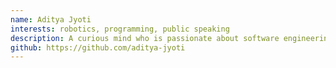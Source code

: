 ```yaml
---
name: Aditya Jyoti
interests: robotics, programming, public speaking
description: A curious mind who is passionate about software engineering, robotics and language design with a dream to change and ease the lives of people around me with the help of his creations.
github: https://github.com/aditya-jyoti
---
```

